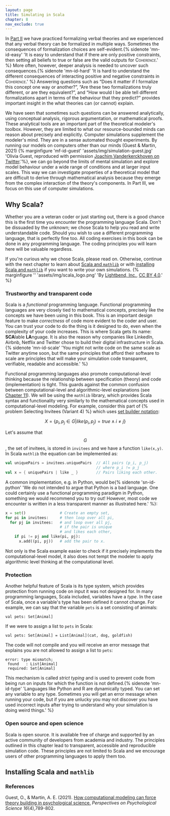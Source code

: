```yaml
---
layout: page
title: Simulating in Scala
chapter: 8
nav_exclude: true
---
```


In [Part II](/lovelace/content/part2) we have practiced formalizing verbal theories and we experienced that any verbal theory can be formalized in multiple ways. Sometimes the consequences of formalization choices are self-evident.{% sidenote 'mn-id-easy' 'It is easy to understand that if there are only positive constraints, then setting all beliefs to true or false are the valid outputs for <span style="font-variant: small-caps;">Coherence</span>.' %} More often, however, deeper analysis is needed to uncover such consequences.{% sidenote 'mn-id-hard' 'It is hard to understand the different consequences of interacting positive and negative constraints in <span style="font-variant: small-caps;">Coherence</span>.' %} Answering questions such as “Does it matter if I formalize this concept one way or another?”, “Are these two formalizations truly different, or are they equivalent?”, and “How would I be able tell different formalizations apart in terms of the behaviour that they predict?” provides important insight in the what theories can (or cannot) explain.

We have seen that sometimes such questions can be answered analytically, using conceptual analysis, rigorous argumentation, or mathematical proofs. These analytical tools are an important part of the theoretical modeler's toolbox. However, they are limited to what our resource-bounded minds can reason about precisely and explicitly. Computer simulations supplement the modeler's mind. They are in a sense automated thought experiments. By running our models on computers other than our minds (Guest & Martin, 2021) {% marginfigure 'mf-id-guest' 'assets/img/simulation-guest.jpg' 'Olivia Guest, reproduced with permission [Joachim Vanderkerckhoven on Twitter](https://archive.md/bEwGU).'%}, we can go beyond the limits of mental simulation and explore model behaviour under a wide range of conditions and at larger input scales. This way we can investigate properties of a theoretical model that are difficult to derive through mathematical analysis because they emerge from the complex interaction of the theory's components. In Part III, we focus on this use of computer simulations.


## Why Scala?
Whether you are a veteran coder or just starting out, there is a good chance this is the first time you encounter the programming language Scala. Don't be dissuaded by the unknown; we chose Scala to help you read and write understandable code. Should you wish to use a different programming language, that is perfectly fine too. All coding exercises in this book can be done in any programming language. The coding principles you will learn here will be valuable regardless.

If you're curious why we chose Scala, please read on. Otherwise, continue with the next chapter to learn about [Scala and ```mathlib```](/lovelace/part_iii/mathlib) or with [installing Scala and ```mathlib```](/lovelace/part_iii/simulating#installing-scala-and-mathlib) if you want to write your own simulations. {% marginfigure '' 'assets/img/scala_logo.png' 'By [Lightbend, Inc.](https://www.lightbend.com/assets/images/brand/scala/scala-logos/svg/scala-full-color.svg), [CC BY 4.0](https://commons.wikimedia.org/w/index.php?curid=94026409).' %}


### Trustworthy and transparent code
Scala is a *functional* programming language. Functional programming languages are very closely tied to mathematical concepts, precisely like the concepts we have been using in this book. This is an important design feature to make *correctness* of code more evident to the coder and user. You can trust your code to do the thing is it designed to do, even when the complexity of your code increases. This is where Scala gets its name: **SCA**lable **LA**nguage. It is also the reason why companies like LinkedIn, Airbnb, Netflix and Twitter chose to build their digital infrastructure in Scala.{% sidenote 'mn-id-scale' 'You might not write code on the same scale as Twitter anytime soon, but the same principles that afford their software to scale are principles that will make your simulation code transparent, verifiable, readable and accessible.' %}

Functional programming languages also promote computational-level thinking because the relationship between specification (theory) and code (implementation) is tight. This guards against the common confusion between computational-level and algorithmic-level explanations (see [Chapter 11](/lovelace/part_iii/sim_coherence)). We will be using the ```mathlib``` library, which provides Scala syntax and functionality very similarly to the mathematical concepts used in computational-level modeling. For example, consider this part of {% problem Selecting Invitees (Variant 4) %} which uses [set builder notation](/lovelace/part_i/math#set-builder):

$$X=\left\{p_i,p_j\in G\middle|like(p_i,p_j)=true\wedge i\neq j\right\}$$

Let's assume that $$G$$, the set of invitees, is stored in ```invitees``` and we have a function ```like(x,y)```. In Scala ```mathlib``` the equation can be implemented as:

```scala
val uniquePairs = invitees.uniquePairs  // All pairs (p_i, p_j)
                                        // where p_i != p_j
val x = { uniquePairs | like _ }        // Pairs liking each other.
```

A common implementation, e.g. in Python, would be{% sidenote 'sn-id-python' 'We do not intended to argue that Python is a bad language. One could certainly use a functional programming paradigm in Python, something we would recommend you to try out! However, most code we encounter is written in a less transparent manner as illustrated here.' %}:
```python
x = set()               # Create an empty set,
for pi in invitees:     # then loop over all pi,
  for pj in invitees:   # and loop over all pj,
                        # if the pair is unique
                        # and likes each other,
    if pi != pj and like(pi, pj):
      x.add((pi, pj))   # add the pair to x.
```

Not only is the Scala example easier to check if it precisely implements the computational-level model, it also does not tempt the modeler to apply algorithmic level thinking at the computational level.

### Protection
Another helpful feature of Scala is its type system, which provides protection from running code on input it was not designed for. In many programming languages, Scala included, variables have a *type*. In the case of Scala, once a variable's type has been defined it cannot change. For example, we can say that the variable ```pets``` is a set consisting of animals:
```
val pets: Set[Animal]          
```
If we were to assign a list to ```pets``` in Scala:
```
val pets: Set[Animal] = List[Animal](cat, dog, goldfish)
```
The code will not compile and you will receive an error message that explains you are not allowed to assign a list to ```pets```:
```
error: type mismatch;
 found   : List[Animal]
 required: Set[Animal]
```
This mechanism is called *strict typing* and is used to prevent code from being run on inputs for which the function is not defined.{% sidenote 'mn-id-type' 'Languages like Python and R are dynamically typed. You can set any variable to any type. Sometimes you will get an error message when running your code, but if you are unlucky you may not discover you have used incorrect inputs after trying to understand why your simulation is doing weird things.' %}

### Open source and open science
Scala is open source. It is available free of charge and supported by an active community of developers from academia and industry. The principles outlined in this chapter lead to transparent, accessible and reproducible simulation code. These principles are not limited to Scala and we encourage users of other programming languages to apply them too.

## Installing Scala and ```mathlib```

### References

Guest, O., & Martin, A. E. (2021). [How computational modeling can force theory building in psychological science.](https://doi.org/10.1177/1745691620970585) *Perspectives on Psychological Science 16*(4),789-802.
